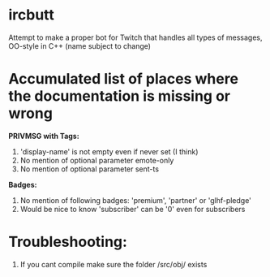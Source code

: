 # ircbutt
Attempt to make a proper bot for Twitch that handles all types of messages, OO-style in C++ (name subject to change)

# Accumulated list of places where the documentation is missing or wrong
<b>PRIVMSG with Tags:</b>

1. 'display-name' is not empty even if never set (I think)
2. No mention of optional parameter emote-only
3. No mention of optional parameter sent-ts

<b>Badges:</b>

1. No mention of following badges: 'premium', 'partner' or 'glhf-pledge'
2. Would be nice to know 'subscriber' can be '0' even for subscribers

# Troubleshooting:
1. If you cant compile make sure the folder /src/obj/ exists